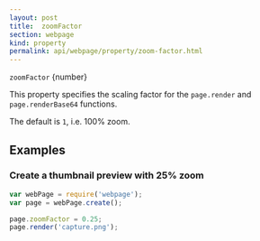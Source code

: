 ```yaml
---
layout: post
title:  zoomFactor
section: webpage
kind: property
permalink: api/webpage/property/zoom-factor.html
---
```


`zoomFactor` {number}

This property specifies the scaling factor for the `page.render` and `page.renderBase64` functions.

The default is `1`, i.e. 100% zoom.

## Examples

### Create a thumbnail preview with 25% zoom

```javascript
var webPage = require('webpage');
var page = webPage.create();

page.zoomFactor = 0.25;
page.render('capture.png');
```








